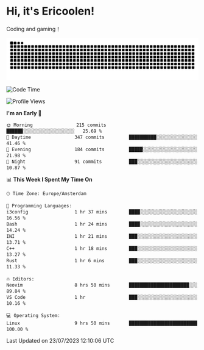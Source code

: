 # Hi, it's Ericoolen!
Coding and gaming！

<picture>
  <source media="(prefers-color-scheme: dark)" srcset="https://raw.githubusercontent.com/Eric-Song-Nop/Eric-Song-Nop/output/github-contribution-grid-snake-dark.svg">
  <source media="(prefers-color-scheme: light)" srcset="https://raw.githubusercontent.com/Eric-Song-Nop/Eric-Song-Nop/output/github-contribution-grid-snake.svg">
  <img alt="github contribution grid snake animation" src="https://raw.githubusercontent.com/Eric-Song-Nop/Eric-Song-Nop/output/github-contribution-grid-snake.svg">
</picture>

<!--START_SECTION:waka-->
![Code Time](http://img.shields.io/badge/Code%20Time-905%20hrs%2015%20mins-blue)

![Profile Views](http://img.shields.io/badge/Profile%20Views-0-blue)

**I'm an Early 🐤** 

```text
🌞 Morning                215 commits         ██████░░░░░░░░░░░░░░░░░░░   25.69 % 
🌆 Daytime                347 commits         ██████████░░░░░░░░░░░░░░░   41.46 % 
🌃 Evening                184 commits         █████░░░░░░░░░░░░░░░░░░░░   21.98 % 
🌙 Night                  91 commits          ███░░░░░░░░░░░░░░░░░░░░░░   10.87 % 
```


📊 **This Week I Spent My Time On** 

```text
🕑︎ Time Zone: Europe/Amsterdam

💬 Programming Languages: 
i3config                 1 hr 37 mins        ████░░░░░░░░░░░░░░░░░░░░░   16.56 % 
Bash                     1 hr 24 mins        ████░░░░░░░░░░░░░░░░░░░░░   14.24 % 
INI                      1 hr 21 mins        ███░░░░░░░░░░░░░░░░░░░░░░   13.71 % 
C++                      1 hr 18 mins        ███░░░░░░░░░░░░░░░░░░░░░░   13.27 % 
Rust                     1 hr 6 mins         ███░░░░░░░░░░░░░░░░░░░░░░   11.33 % 

🔥 Editors: 
Neovim                   8 hrs 50 mins       ██████████████████████░░░   89.84 % 
VS Code                  1 hr                ███░░░░░░░░░░░░░░░░░░░░░░   10.16 % 

💻 Operating System: 
Linux                    9 hrs 50 mins       █████████████████████████   100.00 % 
```


 Last Updated on 23/07/2023 12:10:06 UTC
<!--END_SECTION:waka-->
